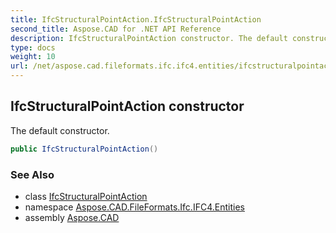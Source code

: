 ```yaml
---
title: IfcStructuralPointAction.IfcStructuralPointAction
second_title: Aspose.CAD for .NET API Reference
description: IfcStructuralPointAction constructor. The default constructor
type: docs
weight: 10
url: /net/aspose.cad.fileformats.ifc.ifc4.entities/ifcstructuralpointaction/ifcstructuralpointaction/
---
```

## IfcStructuralPointAction constructor

The default constructor.

```csharp
public IfcStructuralPointAction()
```

### See Also

* class [IfcStructuralPointAction](../)
* namespace [Aspose.CAD.FileFormats.Ifc.IFC4.Entities](../../ifcstructuralpointaction/)
* assembly [Aspose.CAD](../../../)


